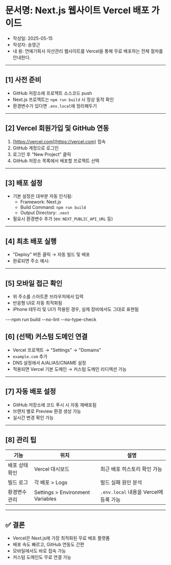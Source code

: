 # 문서명: Next.js 웹사이트 Vercel 배포 가이드
- 작성일: 2025-05-15
- 작성자: 송영근
- 내  용: 연예기획사 자산관리 웹사이트를 Vercel을 통해 무료 배포하는 전체 절차를 안내한다.

---

## [1] 사전 준비

- GitHub 저장소에 프로젝트 소스코드 push
- Next.js 프로젝트는 `npm run build` 시 정상 동작 확인
- 환경변수가 있다면 `.env.local`에 정리해두기

---

## [2] Vercel 회원가입 및 GitHub 연동

1. [https://vercel.com](https://vercel.com) 접속
2. GitHub 계정으로 로그인
3. 로그인 후 "New Project" 클릭
4. GitHub 저장소 목록에서 배포할 프로젝트 선택

---

## [3] 배포 설정

- 기본 설정은 대부분 자동 인식됨:
  - Framework: Next.js
  - Build Command: `npm run build`
  - Output Directory: `.next`
- 필요시 환경변수 추가 (ex: `NEXT_PUBLIC_API_URL` 등)

---

## [4] 최초 배포 실행

- "Deploy" 버튼 클릭 → 자동 빌드 및 배포
- 완료되면 주소 예시:

---

## [5] 모바일 접근 확인

- 위 주소를 스마트폰 브라우저에서 입력
- 반응형 UI로 자동 최적화됨
- iPhone 테두리 및 UI가 적용된 경우, 실제 장비에서도 그대로 표현됨

---npm run build --no-lint --no-type-check

## [6] (선택) 커스텀 도메인 연결

- Vercel 프로젝트 → "Settings" → "Domains"
- `example.com` 추가
- DNS 설정에서 A/ALIAS/CNAME 설정
- 적용되면 Vercel 기본 도메인 → 커스텀 도메인 리디렉션 가능

---

## [7] 자동 배포 설정

- GitHub 저장소에 코드 푸시 시 자동 재배포됨
- 브랜치 별로 Preview 환경 생성 가능
- 실시간 변경 확인 가능

---

## [8] 관리 팁

| 기능 | 위치 | 설명 |
|------|------|------|
| 배포 상태 확인 | Vercel 대시보드 | 최근 배포 히스토리 확인 가능 |
| 빌드 로그 | 각 배포 > Logs | 빌드 실패 원인 분석 |
| 환경변수 관리 | Settings > Environment Variables | `.env.local` 내용을 Vercel에 등록 가능 |

---

## ✅ 결론

- Vercel은 Next.js에 가장 최적화된 무료 배포 플랫폼
- 배포 속도 빠르고, GitHub 연동도 간편
- 모바일에서도 바로 접속 가능
- 커스텀 도메인도 무료 연결 가능

